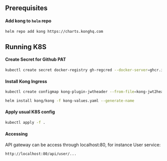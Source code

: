 
## Prerequisites


#### Add kong to `helm` repo

```bash
helm repo add kong https://charts.konghq.com
```


## Running K8S

#### Create Secret for Github PAT

```bash
kubectl create secret docker-registry gh-regcred --docker-server=ghcr.io --docker-username=GITHUB_USERNAME --docker-password=GITHUB_PAT
```


#### Install Kong Ingress

```bash
kubectl create configmap kong-plugin-jwtheader --from-file=kong-jwt2header

helm install kong/kong -f kong-values.yaml --generate-name
```


#### Apply usual K8S config

```bash
kubectl apply -f .
```

#### Accessing

API gateway can be access through localhost:80, for instance User service:

```bash
http://localhost:80/api/user/...
```